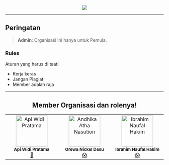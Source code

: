 <p align="center"><img src="https://github.com/jibrilawp987/jibrilawp987/blob/main/Media/sepuh.jpg"></p>

---

## Peringatan

> **Admin**: Organisasi Ini hanya untuk Pemula.


### Rules
Aturan yang harus di taati

- Kerja keras
- Jangan Plagiat
- Member adalah raja

---

<div align="center">
  <h2>Member Organisasi dan rolenya!</h2>
  <table>
    <tbody>
      <tr>
        <td align="center" valign="top" width="14.28%"><a href="https://github.com/jibrilawp987"><img src="https://avatars.githubusercontent.com/u/142893385?v=4" width="100px;" alt="Api Widi Pratama"/><br /><sub><b>Api Widi Pratama</b></sub></a><br /><a href="https://github.com/jibrilawp987" title="Admin">👻</a></td>
        <td align="center" valign="top" width="14.28%"><a href="https://github.com/NickelAwesomee"><img src="https://avatars.githubusercontent.com/u/142049716?v=4" width="100px;" alt="Andhika Atha Nasution"/><br /><sub><b>Orewa Nickel Desu</b></sub></a><br /><a href="https://github.com/NickelAwesomee" title="member">😱</a></td>
          <td align="center" valign="top" width="14.28%"><a href="https://github.com/ntesseract"><img src="https://avatars.githubusercontent.com/u/136876204?v=4" width="100px;" alt="Ibrahim Naufal Hakim"/><br /><sub><b>Ibrahim Naufal Hakim</b></sub></a><br /><a href="https://github.com/ntesseract" title="member">😱</a></td>
      </tr>
    </tbody>
  </table>
</div>
